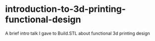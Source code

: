 # introduction-to-3d-printing-functional-design

A brief intro talk I gave to Build.STL about functional 3d printing design
